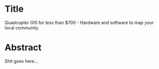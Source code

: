 Title
=====

Quadcopter GIS for less than $700 - Hardware and software to map your local community

Abstract
========

Shit goes here...